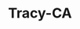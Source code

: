 ---
title: Tracy-CA
slug: tracy-ca
f_state:
- cms/state/california.md
f_locations:
- cms/payday-loan/advance-america-1382.md
- cms/payday-loan/california-check-cashing-5823.md
- cms/payday-loan/california-check-cashing-5836.md
- cms/payday-loan/california-check-cashing-5908.md
- cms/payday-loan/california-check-cashing-5921.md
- cms/payday-loan/cash-plus-8202.md
- cms/payday-loan/check-into-cash-11580.md
- cms/payday-loan/check-into-cash-11625.md
- cms/payday-loan/j-j-mac-intyre-co-19796.md
- cms/payday-loan/king-cash-20035.md
updated-on: '2024-05-30T13:41:28.615Z'
created-on: '2024-05-30T13:41:28.615Z'
published-on: '2024-05-30T13:54:32.469Z'
f_city: Tracy
layout: '[city].html'
tags: city
---